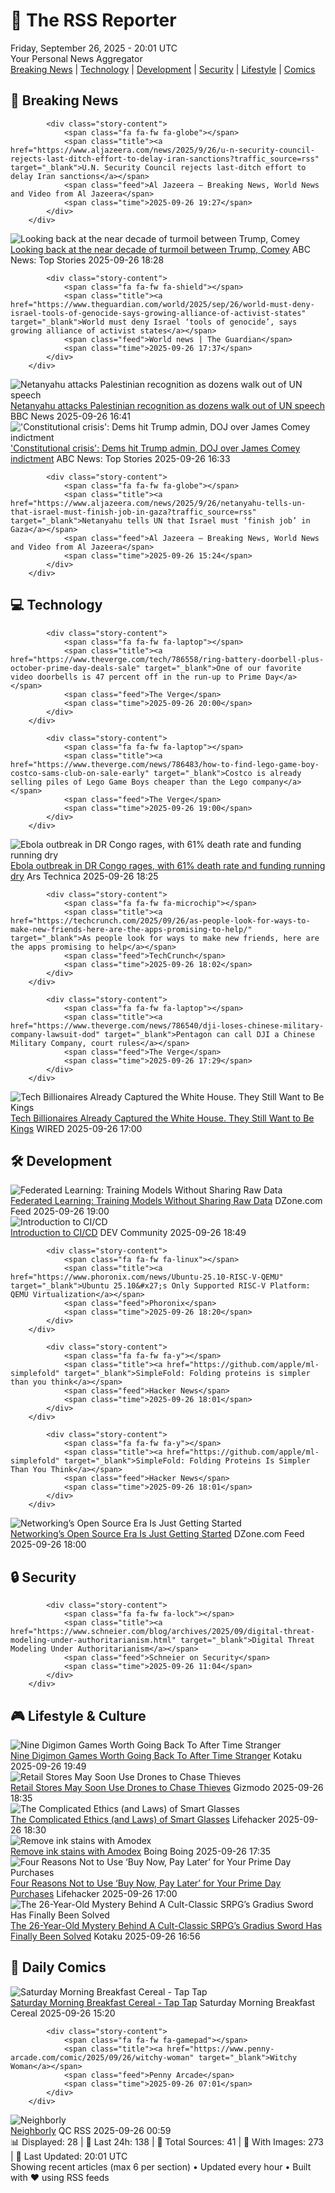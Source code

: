<!-- Processing 54 RSS feeds at 2025-09-26 20:01:49 UTC -->
<!-- Processing: Saturday Morning Breakfast Cereal -->
<!-- Processing: Penny Arcade -->
<!-- Processing: Poorly Drawn Lines -->
<!-- Processing: Garfield -->
<!-- Processing: Questionable Content -->
<!-- Processing: Girl Genius -->
<!-- Processing: BBC World News -->
<!-- Processing: BBC Breaking News -->
<!-- Processing: Al Jazeera Breaking News -->
<!-- Processing: Associated Press Breaking -->
<!-- Processing: Guardian World News -->
<!-- Processing: The Verge -->
<!-- Processing: Ars Technica -->
<!-- Processing: O'Reilly Radar -->
<!-- Processing: Hacker News -->
<!-- Processing: Phoronix Linux News -->
<!-- Processing: OMG! Ubuntu -->
<!-- Processing: DistroWatch -->
<!-- Processing: Linux.com -->
<!-- Processing: DZone -->
<!-- Processing: Martin Fowler -->
<!-- Processing: Lifehacker -->
<!-- Processing: Kotaku -->
<!-- Processing: Schneier on Security -->
<!-- Generated 6 new posts out of 24 feeds processed -->
<div class="newspaper-header">
    <h1 class="newspaper-title">📰 The RSS Reporter</h1>
    <div class="newspaper-date">Friday, September 26, 2025 - 20:01 UTC</div>
    <div class="newspaper-subtitle">Your Personal News Aggregator</div>
</div>

<div class="newspaper-nav">
    <a href="#breaking">Breaking News</a> |
    <a href="#tech">Technology</a> |
    <a href="#dev">Development</a> |
    <a href="#security">Security</a> |
    <a href="#lifestyle">Lifestyle</a> |
    <a href="#webcomics">Comics</a>
</div>

<div class="news-section breaking-news" id="breaking">
<h2 class="section-header">🚨 Breaking News</h2>
<div class="stories-container">
<div class="story">
            
            <div class="story-content">
                <span class="fa fa-fw fa-globe"></span>
                <span class="title"><a href="https://www.aljazeera.com/news/2025/9/26/u-n-security-council-rejects-last-ditch-effort-to-delay-iran-sanctions?traffic_source=rss" target="_blank">U.N. Security Council rejects last-ditch effort to delay Iran sanctions</a></span>
                <span class="feed">Al Jazeera – Breaking News, World News and Video from Al Jazeera</span>
                <span class="time">2025-09-26 19:27</span>
            </div>
        </div>
<div class="story">
            <img src="https://s.abcnews.com/images/Politics/trump-comey-gty-jef-250926_1758907299024_hpMain_4x3t_384.jpg" alt="Looking back at the near decade of turmoil between Trump, Comey" class="story-image" loading="lazy" onerror="this.style.display='none'">
            <div class="story-content">
                <span class="fa fa-fw fa-tv"></span>
                <span class="title"><a href="https://abcnews.go.com/Politics/back-decade-turmoil-trump-comey/story?id=125970714" target="_blank">Looking back at the near decade of turmoil between Trump, Comey</a></span>
                <span class="feed">ABC News: Top Stories</span>
                <span class="time">2025-09-26 18:28</span>
            </div>
        </div>
<div class="story">
            
            <div class="story-content">
                <span class="fa fa-fw fa-shield"></span>
                <span class="title"><a href="https://www.theguardian.com/world/2025/sep/26/world-must-deny-israel-tools-of-genocide-says-growing-alliance-of-activist-states" target="_blank">World must deny Israel ‘tools of genocide’, says growing alliance of activist states</a></span>
                <span class="feed">World news | The Guardian</span>
                <span class="time">2025-09-26 17:37</span>
            </div>
        </div>
<div class="story">
            <img src="https://ichef.bbci.co.uk/ace/standard/240/cpsprodpb/f87e/live/39823af0-9af0-11f0-b741-177e3e2c2fc7.jpg" alt="Netanyahu attacks Palestinian recognition as dozens walk out of UN speech" class="story-image" loading="lazy" onerror="this.style.display='none'">
            <div class="story-content">
                <span class="fa fa-fw fa-earth-americas"></span>
                <span class="title"><a href="https://www.bbc.com/news/articles/cderxxylpzdo?at_medium=RSS&at_campaign=rss" target="_blank">Netanyahu attacks Palestinian recognition as dozens walk out of UN speech</a></span>
                <span class="feed">BBC News</span>
                <span class="time">2025-09-26 16:41</span>
            </div>
        </div>
<div class="story">
            <img src="https://s.abcnews.com/images/Politics/chris-murphy-gty-jef-250926_1758896320067_hpMain_4x3t_384.jpg" alt="&#x27;Constitutional crisis&#x27;: Dems hit Trump admin, DOJ over James Comey indictment" class="story-image" loading="lazy" onerror="this.style.display='none'">
            <div class="story-content">
                <span class="fa fa-fw fa-tv"></span>
                <span class="title"><a href="https://abcnews.go.com/Politics/constitutional-crisis-democrats-hit-trump-administration-doj-james/story?id=125962402" target="_blank">&#x27;Constitutional crisis&#x27;: Dems hit Trump admin, DOJ over James Comey indictment</a></span>
                <span class="feed">ABC News: Top Stories</span>
                <span class="time">2025-09-26 16:33</span>
            </div>
        </div>
<div class="story">
            
            <div class="story-content">
                <span class="fa fa-fw fa-globe"></span>
                <span class="title"><a href="https://www.aljazeera.com/news/2025/9/26/netanyahu-tells-un-that-israel-must-finish-job-in-gaza?traffic_source=rss" target="_blank">Netanyahu tells UN that Israel must ‘finish job’ in Gaza</a></span>
                <span class="feed">Al Jazeera – Breaking News, World News and Video from Al Jazeera</span>
                <span class="time">2025-09-26 15:24</span>
            </div>
        </div>
</div>
</div>
<div class="news-section tech-news" id="tech">
<h2 class="section-header">💻 Technology</h2>
<div class="stories-container">
<div class="story">
            
            <div class="story-content">
                <span class="fa fa-fw fa-laptop"></span>
                <span class="title"><a href="https://www.theverge.com/tech/786558/ring-battery-doorbell-plus-october-prime-day-deals-sale" target="_blank">One of our favorite video doorbells is 47 percent off in the run-up to Prime Day</a></span>
                <span class="feed">The Verge</span>
                <span class="time">2025-09-26 20:00</span>
            </div>
        </div>
<div class="story">
            
            <div class="story-content">
                <span class="fa fa-fw fa-laptop"></span>
                <span class="title"><a href="https://www.theverge.com/news/786483/how-to-find-lego-game-boy-costco-sams-club-on-sale-early" target="_blank">Costco is already selling piles of Lego Game Boys cheaper than the Lego company</a></span>
                <span class="feed">The Verge</span>
                <span class="time">2025-09-26 19:00</span>
            </div>
        </div>
<div class="story">
            <img src="https://cdn.arstechnica.net/wp-content/uploads/2014/11/13717624625_c584569b9b_k-500x500.jpg" alt="Ebola outbreak in DR Congo rages, with 61% death rate and funding running dry" class="story-image" loading="lazy" onerror="this.style.display='none'">
            <div class="story-content">
                <span class="fa fa-fw fa-cog"></span>
                <span class="title"><a href="https://arstechnica.com/health/2025/09/ebola-outbreak-in-dr-congo-rages-with-61-death-rate-and-funding-running-dry/" target="_blank">Ebola outbreak in DR Congo rages, with 61% death rate and funding running dry</a></span>
                <span class="feed">Ars Technica</span>
                <span class="time">2025-09-26 18:25</span>
            </div>
        </div>
<div class="story">
            
            <div class="story-content">
                <span class="fa fa-fw fa-microchip"></span>
                <span class="title"><a href="https://techcrunch.com/2025/09/26/as-people-look-for-ways-to-make-new-friends-here-are-the-apps-promising-to-help/" target="_blank">As people look for ways to make new friends, here are the apps promising to help</a></span>
                <span class="feed">TechCrunch</span>
                <span class="time">2025-09-26 18:02</span>
            </div>
        </div>
<div class="story">
            
            <div class="story-content">
                <span class="fa fa-fw fa-laptop"></span>
                <span class="title"><a href="https://www.theverge.com/news/786540/dji-loses-chinese-military-company-lawsuit-dod" target="_blank">Pentagon can call DJI a Chinese Military Company, court rules</a></span>
                <span class="feed">The Verge</span>
                <span class="time">2025-09-26 17:29</span>
            </div>
        </div>
<div class="story">
            <img src="https://media.wired.com/photos/68d6c5dd8831e318b5a37fda/master/pass/billionaire-communities.jpg" alt="Tech Billionaires Already Captured the White House. They Still Want to Be Kings" class="story-image" loading="lazy" onerror="this.style.display='none'">
            <div class="story-content">
                <span class="fa fa-fw fa-bolt"></span>
                <span class="title"><a href="https://www.wired.com/story/tech-billionaires-communities/" target="_blank">Tech Billionaires Already Captured the White House. They Still Want to Be Kings</a></span>
                <span class="feed">WIRED</span>
                <span class="time">2025-09-26 17:00</span>
            </div>
        </div>
</div>
</div>
<div class="news-section dev-news" id="dev">
<h2 class="section-header">🛠️ Development</h2>
<div class="stories-container">
<div class="story">
            <img src="https://dz2cdn1.dzone.com/thumbnail?fid=18662922&w=600" alt="Federated Learning: Training Models Without Sharing Raw Data" class="story-image" loading="lazy" onerror="this.style.display='none'">
            <div class="story-content">
                <span class="fa fa-fw fa-newspaper"></span>
                <span class="title"><a href="https://dzone.com/articles/federated-learning-training-models-without-sharing" target="_blank">Federated Learning: Training Models Without Sharing Raw Data</a></span>
                <span class="feed">DZone.com Feed</span>
                <span class="time">2025-09-26 19:00</span>
            </div>
        </div>
<div class="story">
            <img src="https://media2.dev.to/dynamic/image/width=800%2Cheight=%2Cfit=scale-down%2Cgravity=auto%2Cformat=auto/https%3A%2F%2Fdev-to-uploads.s3.amazonaws.com%2Fuploads%2Farticles%2F2zgmnbtmvl2ylww7691i.png" alt="Introduction to CI/CD" class="story-image" loading="lazy" onerror="this.style.display='none'">
            <div class="story-content">
                <span class="fa fa-fw fa-code"></span>
                <span class="title"><a href="https://dev.to/locnguyenpv/introduction-to-cicd-2nfg" target="_blank">Introduction to CI/CD</a></span>
                <span class="feed">DEV Community</span>
                <span class="time">2025-09-26 18:49</span>
            </div>
        </div>
<div class="story">
            
            <div class="story-content">
                <span class="fa fa-fw fa-linux"></span>
                <span class="title"><a href="https://www.phoronix.com/news/Ubuntu-25.10-RISC-V-QEMU" target="_blank">Ubuntu 25.10&#x27;s Only Supported RISC-V Platform: QEMU Virtualization</a></span>
                <span class="feed">Phoronix</span>
                <span class="time">2025-09-26 18:20</span>
            </div>
        </div>
<div class="story">
            
            <div class="story-content">
                <span class="fa fa-fw fa-y"></span>
                <span class="title"><a href="https://github.com/apple/ml-simplefold" target="_blank">SimpleFold: Folding proteins is simpler than you think</a></span>
                <span class="feed">Hacker News</span>
                <span class="time">2025-09-26 18:01</span>
            </div>
        </div>
<div class="story">
            
            <div class="story-content">
                <span class="fa fa-fw fa-y"></span>
                <span class="title"><a href="https://github.com/apple/ml-simplefold" target="_blank">SimpleFold: Folding Proteins Is Simpler Than You Think</a></span>
                <span class="feed">Hacker News</span>
                <span class="time">2025-09-26 18:01</span>
            </div>
        </div>
<div class="story">
            <img src="https://dz2cdn1.dzone.com/thumbnail?fid=18659631&w=600" alt="Networking’s Open Source Era Is Just Getting Started" class="story-image" loading="lazy" onerror="this.style.display='none'">
            <div class="story-content">
                <span class="fa fa-fw fa-newspaper"></span>
                <span class="title"><a href="https://dzone.com/articles/open-source-networking-era" target="_blank">Networking’s Open Source Era Is Just Getting Started</a></span>
                <span class="feed">DZone.com Feed</span>
                <span class="time">2025-09-26 18:00</span>
            </div>
        </div>
</div>
</div>
<div class="news-section security-news" id="security">
<h2 class="section-header">🔒 Security</h2>
<div class="stories-container">
<div class="story">
            
            <div class="story-content">
                <span class="fa fa-fw fa-lock"></span>
                <span class="title"><a href="https://www.schneier.com/blog/archives/2025/09/digital-threat-modeling-under-authoritarianism.html" target="_blank">Digital Threat Modeling Under Authoritarianism</a></span>
                <span class="feed">Schneier on Security</span>
                <span class="time">2025-09-26 11:04</span>
            </div>
        </div>
</div>
</div>
<div class="news-section lifestyle-news" id="lifestyle">
<h2 class="section-header">🎮 Lifestyle & Culture</h2>
<div class="stories-container">
<div class="story">
            <img src="https://kotaku.com/app/uploads/2025/06/5f30f6520a2357580ab7de42390ff804.jpg" alt="Nine Digimon Games Worth Going Back To After Time Stranger" class="story-image" loading="lazy" onerror="this.style.display='none'">
            <div class="story-content">
                <span class="fa fa-fw fa-gamepad"></span>
                <span class="title"><a href="https://kotaku.com/best-digimon-game-cyber-sleuth-world-survive-next-order-2000629304" target="_blank">Nine Digimon Games Worth Going Back To After Time Stranger</a></span>
                <span class="feed">Kotaku</span>
                <span class="time">2025-09-26 19:49</span>
            </div>
        </div>
<div class="story">
            <img src="https://gizmodo.com/app/uploads/2025/08/Insta360-Antigravity-A1-drone-10-1280x853.jpg" alt="Retail Stores May Soon Use Drones to Chase Thieves" class="story-image" loading="lazy" onerror="this.style.display='none'">
            <div class="story-content">
                <span class="fa fa-fw fa-computer"></span>
                <span class="title"><a href="https://gizmodo.com/flock-safety-retail-theft-drones-2000664310" target="_blank">Retail Stores May Soon Use Drones to Chase Thieves</a></span>
                <span class="feed">Gizmodo</span>
                <span class="time">2025-09-26 18:35</span>
            </div>
        </div>
<div class="story">
            <img src="https://lifehacker.com/imagery/articles/01K5F7N5XKBQGNY16DS58RSS06/hero-image.jpg" alt="The Complicated Ethics (and Laws) of Smart Glasses" class="story-image" loading="lazy" onerror="this.style.display='none'">
            <div class="story-content">
                <span class="fa fa-fw fa-life-ring"></span>
                <span class="title"><a href="https://lifehacker.com/tech/smart-glasses-ethics-and-laws?utm_medium=RSS" target="_blank">The Complicated Ethics (and Laws) of Smart Glasses</a></span>
                <span class="feed">Lifehacker</span>
                <span class="time">2025-09-26 18:30</span>
            </div>
        </div>
<div class="story">
            <img src="https://i0.wp.com/boingboing.net/wp-content/uploads/2025/09/amodex.jpg?fit=1016%2C1500&amp;quality=60&amp;ssl=1" alt="Remove ink stains with Amodex" class="story-image" loading="lazy" onerror="this.style.display='none'">
            <div class="story-content">
                <span class="fa fa-fw fa-arrow-right"></span>
                <span class="title"><a href="https://boingboing.net/2025/09/26/remove-ink-stains-with-amodex.html" target="_blank">Remove ink stains with Amodex</a></span>
                <span class="feed">Boing Boing</span>
                <span class="time">2025-09-26 17:35</span>
            </div>
        </div>
<div class="story">
            <img src="https://lifehacker.com/imagery/articles/01J03XDC2A0HZTS5ZSFV585KY3/hero-image.png" alt="Four Reasons Not to Use ‘Buy Now, Pay Later’ for Your Prime Day Purchases" class="story-image" loading="lazy" onerror="this.style.display='none'">
            <div class="story-content">
                <span class="fa fa-fw fa-life-ring"></span>
                <span class="title"><a href="https://lifehacker.com/money/dont-use-buy-now-pay-later-prime-day-2025?utm_medium=RSS" target="_blank">Four Reasons Not to Use ‘Buy Now, Pay Later’ for Your Prime Day Purchases</a></span>
                <span class="feed">Lifehacker</span>
                <span class="time">2025-09-26 17:00</span>
            </div>
        </div>
<div class="story">
            <img src="https://kotaku.com/app/uploads/2025/09/brightrpg.jpg" alt="The 26-Year-Old Mystery Behind A Cult-Classic SRPG’s Gradius Sword Has Finally Been Solved" class="story-image" loading="lazy" onerror="this.style.display='none'">
            <div class="story-content">
                <span class="fa fa-fw fa-gamepad"></span>
                <span class="title"><a href="https://kotaku.com/vandal-hearts-2-gradius-sword-suikoden-ps1-demo-disc-save-file-2000629247" target="_blank">The 26-Year-Old Mystery Behind A Cult-Classic SRPG’s Gradius Sword Has Finally Been Solved</a></span>
                <span class="feed">Kotaku</span>
                <span class="time">2025-09-26 16:56</span>
            </div>
        </div>
</div>
</div>
<div class="news-section webcomics-section" id="webcomics">
<h2 class="section-header">🎨 Daily Comics</h2>
<div class="stories-container">
<div class="story">
            <img src="https://www.smbc-comics.com/comics/1758680234-20250926.png" alt="Saturday Morning Breakfast Cereal - Tap Tap" class="story-image" loading="lazy" onerror="this.style.display='none'">
            <div class="story-content">
                <span class="fa fa-fw fa-smile"></span>
                <span class="title"><a href="https://www.smbc-comics.com/comic/tap-tap" target="_blank">Saturday Morning Breakfast Cereal - Tap Tap</a></span>
                <span class="feed">Saturday Morning Breakfast Cereal</span>
                <span class="time">2025-09-26 15:20</span>
            </div>
        </div>
<div class="story">
            
            <div class="story-content">
                <span class="fa fa-fw fa-gamepad"></span>
                <span class="title"><a href="https://www.penny-arcade.com/comic/2025/09/26/witchy-woman" target="_blank">Witchy Woman</a></span>
                <span class="feed">Penny Arcade</span>
                <span class="time">2025-09-26 07:01</span>
            </div>
        </div>
<div class="story">
            <img src="http://www.questionablecontent.net/comics/5666.png" alt="Neighborly" class="story-image" loading="lazy" onerror="this.style.display='none'">
            <div class="story-content">
                <span class="fa fa-fw fa-music"></span>
                <span class="title"><a href="http://questionablecontent.net/view.php?comic=5666" target="_blank">Neighborly</a></span>
                <span class="feed">QC RSS</span>
                <span class="time">2025-09-26 00:59</span>
            </div>
        </div>
</div>
</div>

<div class="newspaper-footer">
    <div class="stats">
        📊 Displayed: 28 | 📅 Last 24h: 138 | 📡 Total Sources: 41 | 📸 With Images: 273 |
        🔄 Last Updated: 20:01 UTC
    </div>
    <div class="footer-note">
        Showing recent articles (max 6 per section) • Updated every hour • Built with ❤️ using RSS feeds
    </div>
</div>
